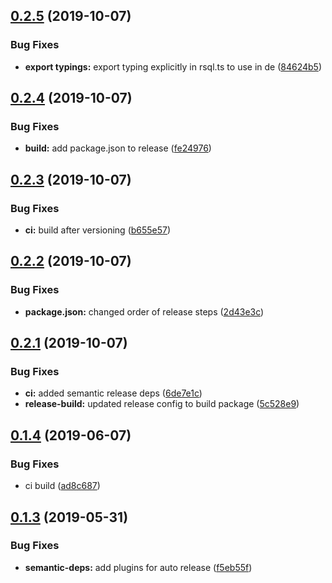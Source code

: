 ## [0.2.5](https://github.com/molgenis/molgenis-js-rsql/compare/v0.2.4...v0.2.5) (2019-10-07)


### Bug Fixes

* **export typings:** export typing explicitly in rsql.ts to use in de ([84624b5](https://github.com/molgenis/molgenis-js-rsql/commit/84624b5))

## [0.2.4](https://github.com/molgenis/molgenis-js-rsql/compare/v0.2.3...v0.2.4) (2019-10-07)


### Bug Fixes

* **build:** add package.json to release ([fe24976](https://github.com/molgenis/molgenis-js-rsql/commit/fe24976))

## [0.2.3](https://github.com/molgenis/molgenis-js-rsql/compare/v0.2.2...v0.2.3) (2019-10-07)


### Bug Fixes

* **ci:** build after versioning ([b655e57](https://github.com/molgenis/molgenis-js-rsql/commit/b655e57))

## [0.2.2](https://github.com/molgenis/molgenis-js-rsql/compare/v0.2.1...v0.2.2) (2019-10-07)


### Bug Fixes

* **package.json:** changed order of release steps ([2d43e3c](https://github.com/molgenis/molgenis-js-rsql/commit/2d43e3c))

## [0.2.1](https://github.com/molgenis/molgenis-js-rsql/compare/v0.2.0...v0.2.1) (2019-10-07)


### Bug Fixes

* **ci:** added semantic release deps ([6de7e1c](https://github.com/molgenis/molgenis-js-rsql/commit/6de7e1c))
* **release-build:** updated release config to build package ([5c528e9](https://github.com/molgenis/molgenis-js-rsql/commit/5c528e9))

## [0.1.4](https://github.com/molgenis/molgenis-js-rsql/compare/v0.1.3...v0.1.4) (2019-06-07)


### Bug Fixes

* ci build ([ad8c687](https://github.com/molgenis/molgenis-js-rsql/commit/ad8c687))

## [0.1.3](https://github.com/molgenis/molgenis-js-rsql/compare/v0.1.2...v0.1.3) (2019-05-31)


### Bug Fixes

* **semantic-deps:** add plugins for auto release ([f5eb55f](https://github.com/molgenis/molgenis-js-rsql/commit/f5eb55f))
